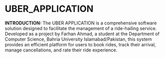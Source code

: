 # UBER_APPLICATION
**INTRODUCTION:**
The UBER APPLICATION is a comprehensive software solution designed to facilitate the management of a ride-hailing service. Developed as a project by Farhan Ahmad, a student at the Department of Computer Science, Bahria University Islamabad/Pakistan, this system provides an efficient platform for users to book rides, track their arrival, manage cancellations, and rate their ride experience.
